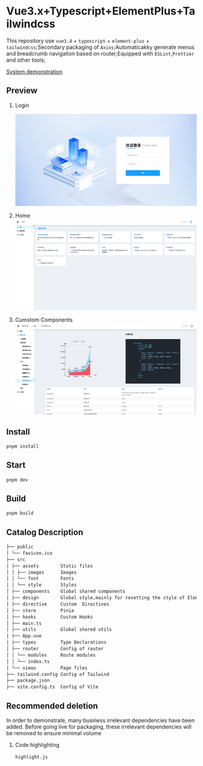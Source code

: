 # Vue3.x+Typescript+ElementPlus+Tailwindcss

This repository use `vue3.4` + `typescript` + `element-plus` + `tailwindcss`;Secondary packaging of `Axios`;Automaticakky generate menus and breadcrumb navigation based on router;Equipped with `ESLint`,`Prettier` and other tools;

<a href="https://lclovestudy.github.io/template-vue3.x-ts/#/login" title="System demonstration">System demonstration</a>

## Preview

1. Login

   ![alt text](./src/assets/images/image.png)

2. Home
   ![alt text](./src/assets/images/image-1.png)

3. Cumstom Components
   ![alt text](./src/assets/images/image-2.png)

## Install

```sh
pnpm install
```

## Start

```sh
pnpm dev
```

## Build

```sh
pnpm build
```

## Catalog Description

```sh
├── public
│ └── favicon.ico
├── src
│ ├── assets        Static files
│ │ ├── images      Images
│ │ └── font        Fonts
│ │ └── style       Styles
│ ├── components    Global shared components
│ ├── design        Global style,mainly for resetting the style of ElementPlus
│ ├── directive     Custom  Directives
│ ├── store         Pinia
│ ├── hooks         Custom Hooks
│ ├── main.ts
│ ├── utils         Global shared utils
│ ├── App.vue
│ ├── types         Type Declarations
│ ├── router        Config of router
│ │ └── modules     Route modules
│ │ └── index.ts
│ └── views         Page files
├── tailwind.config Config of Tailwind
├── package.json
├── vite.config.ts  Config of Vite

```

## Recommended deletion

In order to demonstrate, many business irrelevant dependencies have been added. Before going live for packaging, these irrelevant dependencies will be removed to ensure minimal volume

1. Code highlighting

   `highlight.js`
